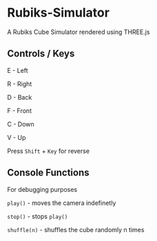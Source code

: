 # Rubiks-Simulator
A Rubiks Cube Simulator rendered using THREE.js

## Controls / Keys

E - Left

R - Right

D - Back

F - Front

C - Down

V - Up

Press ``Shift`` + ``Key`` for reverse

## Console Functions

For debugging purposes

`play()` - moves the camera indefinetly

`stop()` - stops `play()`

`shuffle(n)` - shuffles the cube randomly n times
